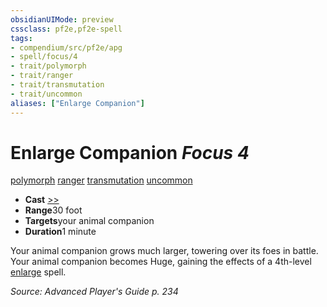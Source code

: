 ```yaml
---
obsidianUIMode: preview
cssclass: pf2e,pf2e-spell
tags:
- compendium/src/pf2e/apg
- spell/focus/4
- trait/polymorph
- trait/ranger
- trait/transmutation
- trait/uncommon
aliases: ["Enlarge Companion"]
---
```

# Enlarge Companion *Focus 4*   
[polymorph](../../rules/traits/polymorph.md)  [ranger](../../rules/traits/ranger.md)  [transmutation](../../rules/traits/transmutation.md)  [uncommon](../../rules/traits/uncommon.md)  

- **Cast** [>>](../../rules/core-rulebook/chapter-9-playing-the-game.md#Actions "Two-Action") 
- **Range**30 foot
- **Targets**your animal companion
- **Duration**1 minute

Your animal companion grows much larger, towering over its foes in battle. Your animal companion becomes Huge, gaining the effects of a 4th-level [enlarge](enlarge.md) spell.

*Source: Advanced Player's Guide p. 234*